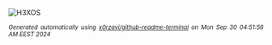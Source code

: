 <div align="justify">
<picture>
    <source media="(prefers-color-scheme: dark)" srcset="https://i.ibb.co/9t3Sxvn/output-gif.gif">
    <source media="(prefers-color-scheme: light)" srcset="https://i.ibb.co/9t3Sxvn/output-gif.gif">
    <img alt="H3XOS" src="https://i.ibb.co/9t3Sxvn/output-gif.gif">
</picture>

<sub><i>Generated automatically using [x0rzavi/github-readme-terminal](https://github.com/x0rzavi/github-readme-terminal) on Mon Sep 30 04:51:56 AM EEST 2024</i></sub>
</div>